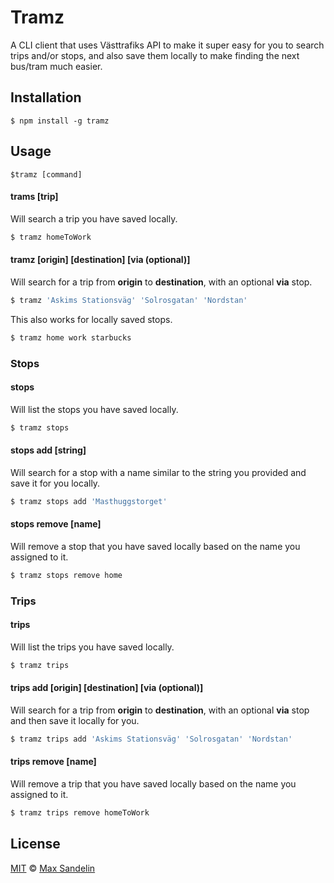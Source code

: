# Tramz
A CLI client that uses Västtrafiks API to make it super easy for you to search trips and/or stops, and also save them locally to make finding the next bus/tram much easier.

## Installation
`$ npm install -g tramz`

## Usage
`$tramz [command]`

#### trams [trip]
Will search a trip you have saved locally.
```bash
$ tramz homeToWork
```


#### tramz [origin] [destination] [via (optional)]
Will search for a trip from **origin** to **destination**, with an optional **via** stop.
```bash
$ tramz 'Askims Stationsväg' 'Solrosgatan' 'Nordstan'
```
This also works for locally saved stops.
```bash
$ tramz home work starbucks
```

### Stops

#### stops
Will list the stops you have saved locally.
```bash
$ tramz stops
```

#### stops add [string]
Will search for a stop with a name similar to the string you provided and save it for you locally.
```bash
$ tramz stops add 'Masthuggstorget'
```

#### stops remove [name]
Will remove a stop that you have saved locally based on the name you assigned to it.
```bash
$ tramz stops remove home
```

### Trips

#### trips
Will list the trips you have saved locally.
```bash
$ tramz trips
```

#### trips add [origin] [destination] [via (optional)]
Will search for a trip from **origin** to **destination**, with an optional **via** stop and then save it locally for you.
```bash
$ tramz trips add 'Askims Stationsväg' 'Solrosgatan' 'Nordstan'
```

#### trips remove [name]
Will remove a trip that you have saved locally based on the name you assigned to it.
```bash
$ tramz trips remove homeToWork
```

## License
[MIT](LICENSE) © [Max Sandelin](https://maxsandelin.com)
